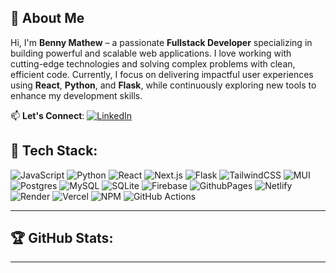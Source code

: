 ## 🌟 About Me
Hi, I'm **Benny Mathew** – a passionate **Fullstack Developer** specializing in building powerful and scalable web applications. I love working with cutting-edge technologies and solving complex problems with clean, efficient code. Currently, I focus on delivering impactful user experiences using **React**, **Python**, and **Flask**, while continuously exploring new tools to enhance my development skills.

📫 **Let's Connect**: [![LinkedIn](https://img.shields.io/badge/LinkedIn-%230077B5.svg?logo=linkedin&logoColor=white)](https://linkedin.com/in/benny-mathew)  

## 💼 Tech Stack:
![JavaScript](https://img.shields.io/badge/javascript-%23323330.svg?style=for-the-badge&logo=javascript&logoColor=%23F7DF1E) 
![Python](https://img.shields.io/badge/python-3670A0?style=for-the-badge&logo=python&logoColor=ffdd54) 
![React](https://img.shields.io/badge/react-%2320232a.svg?style=for-the-badge&logo=react&logoColor=%2361DAFB) 
![Next.js](https://img.shields.io/badge/nextjs-%23000000.svg?style=for-the-badge&logo=next.js&logoColor=white) 
![Flask](https://img.shields.io/badge/flask-%23000.svg?style=for-the-badge&logo=flask&logoColor=white) 
![TailwindCSS](https://img.shields.io/badge/tailwindcss-%2338B2AC.svg?style=for-the-badge&logo=tailwind-css&logoColor=white) 
![MUI](https://img.shields.io/badge/MUI-%230081CB.svg?style=for-the-badge&logo=mui&logoColor=white) 
![Postgres](https://img.shields.io/badge/postgres-%23316192.svg?style=for-the-badge&logo=postgresql&logoColor=white) 
![MySQL](https://img.shields.io/badge/mysql-%2300f.svg?style=for-the-badge&logo=mysql&logoColor=white) 
![SQLite](https://img.shields.io/badge/sqlite-%2307405e.svg?style=for-the-badge&logo=sqlite&logoColor=white) 
![Firebase](https://img.shields.io/badge/firebase-%23039BE5.svg?style=for-the-badge&logo=firebase)
![GithubPages](https://img.shields.io/badge/github%20pages-121013?style=for-the-badge&logo=github&logoColor=white) 
![Netlify](https://img.shields.io/badge/netlify-%23000000.svg?style=for-the-badge&logo=netlify&logoColor=#00C7B7) 
![Render](https://img.shields.io/badge/Render-%46E3B7.svg?style=for-the-badge&logo=render&logoColor=white) 
![Vercel](https://img.shields.io/badge/vercel-%23000000.svg?style=for-the-badge&logo=vercel&logoColor=white) 
![NPM](https://img.shields.io/badge/NPM-%23CB3837.svg?style=for-the-badge&logo=npm&logoColor=white) 
![GitHub Actions](https://img.shields.io/badge/github%20actions-%232671E5.svg?style=for-the-badge&logo=githubactions&logoColor=white)

---

## 🏆 GitHub Stats:
<!-- Uncomment these sections below if you want to display GitHub Stats -->
<!-- 
![GitHub Stats](https://github-readme-stats.vercel.app/api?username=coderbenny&theme=dark&hide_border=false&include_all_commits=false&count_private=false)<br/>
![GitHub Streak](https://github-readme-streak-stats.herokuapp.com/?user=coderbenny&theme=dark&hide_border=false)<br/>
![Top Languages](https://github-readme-stats.vercel.app/api/top-langs/?username=coderbenny&theme=dark&hide_border=false&include_all_commits=false&count_private=false&layout=compact)
-->

<!--## 🏅 GitHub Trophies:-->
<!-- Uncomment if you'd like to showcase GitHub Trophies -->
<!-- 
![GitHub Trophies](https://github-profile-trophy.vercel.app/?username=coderbenny&theme=radical&no-frame=false&no-bg=true&margin-w=4)
-->

---

<!--[![](https://visitcount.itsvg.in/api?id=coderbenny&icon=0&color=0)](https://visitcount.itsvg.in) -->

<!-- Proudly created with GPRM ( https://gprm.itsvg.in ) -->
